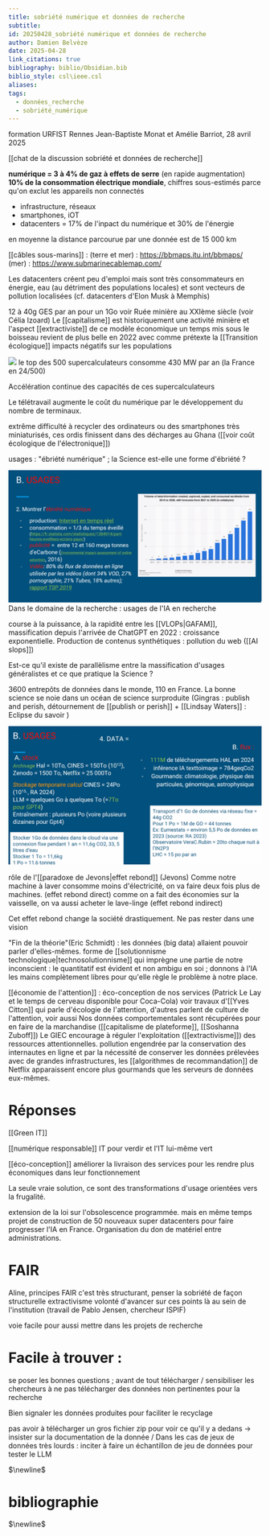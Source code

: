 ```yaml
---
title: sobriété numérique et données de recherche
subtitle: 
id: 20250428_sobriété numérique et données de recherche
author: Damien Belvèze
date: 2025-04-28
link_citations: true
bibliography: biblio/Obsidian.bib
biblio_style: csl\ieee.csl
aliases: 
tags:
  - données_recherche
  - sobriété_numérique
---
```

formation URFIST Rennes Jean-Baptiste Monat et Amélie Barriot, 28 avril 2025

[[chat de la discussion sobriété et données de recherche]]

**numérique = 3 à 4% de gaz à effets de serre** (en rapide augmentation)
**10% de la consommation électrique mondiale**, chiffres sous-estimés parce qu'on exclut les appareils non connectés

- infrastructure, réseaux
- smartphones, iOT
- datacenters = 17% de l'inpact du numérique et 30% de l'énergie

en moyenne la distance parcourue par une donnée est de 15 000 km

[[câbles sous-marins]] :
(terre et mer) : https://bbmaps.itu.int/bbmaps/
(mer) : https://www.submarinecablemap.com/

Les datacenters créent peu d'emploi mais sont très consommateurs en énergie, eau (au détriment des populations locales) et sont vecteurs de pollution localisées (cf. datacenters d'Elon Musk à Memphis)

12 à 40g GES par an pour un 1Go
voir Ruée minière au XXIème siècle (voir Célia Izoard)
Le [[capitalisme]] est historiquement une activité minière et l'aspect [[extractiviste]] de ce modèle économique un temps mis sous le boisseau revient de plus belle en 2022 avec comme prétexte la [[Transition écologique]]
impacts négatifs sur les populations 

![](sobriété_1.png)
le top des 500 supercalculateurs consomme 430 MW par an (la France en 24/500)

Accélération continue des capacités de ces supercalculateurs

Le télétravail augmente le coût du numérique par le développement du nombre de terminaux. 

extrême difficulté à recycler des ordinateurs ou des smartphones très miniaturisés, ces ordis finissent dans des décharges au Ghana ([[voir coût écologique de l'électronique]])

usages : "ébriété numérique" ; la Science est-elle une forme d'ébriété ?

![](images/sobriété_2.png)
Dans le domaine de la recherche : usages de l'IA en recherche

course à la puissance, à la rapidité entre les [[VLOPs|GAFAM]], massification depuis l'arrivée de ChatGPT en 2022 : croissance exponentielle.
Production de contenus synthétiques : pollution du web ([[AI slops]])

Est-ce qu'il existe de parallèlisme entre la massification d'usages généralistes et ce que pratique la Science ?

3600 entrepôts de données dans le monde, 110 en France. La bonne science se noie dans un océan de science surproduite (Gingras : publish and perish, détournement de [[publish or perish]] + [[Lindsay Waters]] : Eclipse du savoir )

![](images/sobriété_3.png)

rôle de l'[[paradoxe de Jevons|effet rebond]] (Jevons)
Comme notre machine à laver consomme moins d'électricité, on va faire deux fois plus de machines. 
(effet rebond direct)
comme on a fait des économies sur la vaisselle, on va aussi acheter le lave-linge (effet rebond indirect)

Cet effet rebond change la société drastiquement. 
Ne pas rester dans une vision 

"Fin de la théorie"(Eric Schmidt) : les données (big data) allaient pouvoir parler d'elles-mêmes. 
forme de [[solutionnisme technologique|technosolutionnisme]] qui imprègne une partie de notre inconscient : le quantitatif est évident et non ambigu en soi ; donnons à l'IA les mains complètement libres pour qu'elle règle le problème à notre place. 

[[économie de l'attention]] : éco-conception de nos services (Patrick Le Lay et le temps de cerveau disponible pour Coca-Cola) voir travaux d'[[Yves Citton]] qui parle d'écologie de l'attention, d'autres parlent de culture de l'attention, voir aussi 
Nos données comportementales sont récupérées pour en faire de la marchandise ([[capitalisme de plateforme]], [[Soshanna Zuboff]])
Le GIEC encourage à réguler l'exploitation ([[extractivisme]]) des ressources attentionnelles. 
pollution engendrée par la conservation des internautes en ligne et par la nécessité de conserver les données prélevées avec de grandes infrastructures, les [[algorithmes de recommandation]] de Netflix apparaissent encore plus gourmands que les serveurs de données eux-mêmes.

# Réponses

[[Green IT]]

[[numérique responsable]] IT pour verdir et l'IT lui-même vert

[[éco-conception]] améliorer la livraison des services pour les rendre plus économiques dans leur fonctionnement

La seule vraie solution, ce sont des transformations d'usage orientées vers la frugalité. 

extension de la loi sur l'obsolescence programmée. 
mais en même temps projet de construction de 50 nouveaux super datacenters pour faire progresser l'IA en France. 
Organisation du don de matériel entre administrations. 


# FAIR 

Aline, principes FAIR c'est très structurant, penser la sobriété de façon structurelle
extractivisme
volonté d'avancer sur ces points là au sein de l'institution (travail de Pablo Jensen, chercheur ISPIF)

voie facile pour aussi mettre dans les projets de recherche

# Facile à trouver : 
se poser les bonnes questions ; avant de tout télécharger / sensibiliser les chercheurs à ne pas télécharger des données non pertinentes pour la recherche

Bien signaler les données produites pour faciliter le recyclage

pas avoir à télécharger un gros fichier zip pour voir ce qu'il y a dedans -> insister sur la documentation de la donnée / 
Dans les cas de jeux de données très lourds : inciter à faire un échantillon de jeu de données pour tester le LLM






$\newline$
# bibliographie
$\newline$






